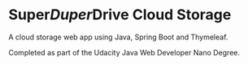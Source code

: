 # Super*Duper*Drive Cloud Storage

A cloud storage web app using Java, Spring Boot and Thymeleaf.

Completed as part of the Udacity Java Web Developer Nano Degree.
